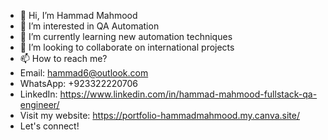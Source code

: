 - 👋 Hi, I’m Hammad Mahmood
- 👀 I’m interested in QA Automation
- 🌱 I’m currently learning new automation techniques
- 💞️ I’m looking to collaborate on international projects
- 📫 How to reach me?
- Email: hammad6@outlook.com
- WhatsApp: +923322220706
- LinkedIn: https://www.linkedin.com/in/hammad-mahmood-fullstack-qa-engineer/
- Visit my website: https://portfolio-hammadmahmood.my.canva.site/
- Let's connect!

<!---
hammad1822/hammad1822 is a ✨ special ✨ repository because its `README.md` (this file) appears on your GitHub profile.
You can click the Preview link to take a look at your changes.
--->
